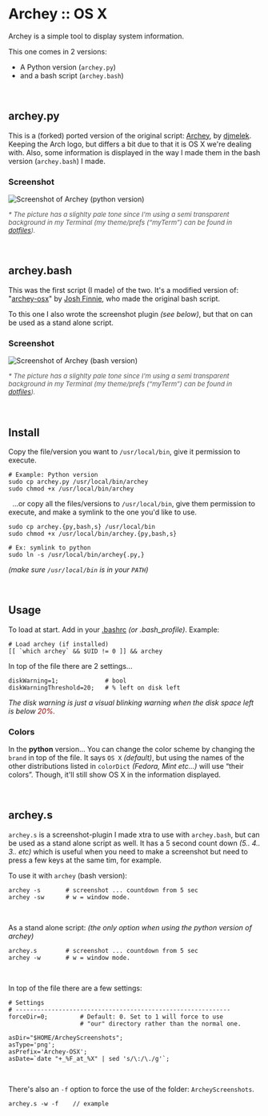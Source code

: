 Archey :: OS X
==============

Archey is a simple tool to display system information.

This one comes in 2 versions:

- A Python version (`archey.py`)
- and a bash script (`archey.bash`)

 

archey.py
---------

This is a (forked) ported version of the original script: [Archey][dja], by [djmelek][djm]. Keeping the Arch logo, but differs a bit due to that it is OS X we're dealing with. Also, some information is displayed in the way I made them in the bash version (`archey.bash`) I made.


### Screenshot

![][scrap_py]

<span style="font-size: small; color: #555;">_* The picture has a slighlty pale tone since I'm using a semi transparent background in my Terminal (my theme/prefs (“myTerm”) can be found in [dotfiles][mt])._</span>

 

archey.bash
-----------

This was the first script (I made) of the two. It's a modified version of: "[archey-osx][jfa]" by [Josh Finnie][jfg], who made the original bash script.

To this one I also wrote the screenshot plugin _(see below)_, but that on can be used as a stand alone script.


### Screenshot

![][scrap_bash]

<span style="font-size: small; color: #555;">_* The picture has a slighlty pale tone since I'm using a semi transparent background in my Terminal (my theme/prefs (“myTerm”) can be found in [dotfiles][mt])._</span>

 

Install
-------

Copy the file/version you want to `/usr/local/bin`, give it permission to execute.

	# Example: Python version
	sudo cp archey.py /usr/local/bin/archey
	sudo chmod +x /usr/local/bin/archey

 
...or copy all the files/versions to `/usr/local/bin`, give them permission to execute, and make a symlink to the one you'd like to use.

	sudo cp archey.{py,bash,s} /usr/local/bin
	sudo chmod +x /usr/local/bin/archey.{py,bash,s}

	# Ex: symlink to python
	sudo ln -s /usr/local/bin/archey{.py,}


_(make sure `/usr/local/bin` is in your `PATH`)_

 

Usage
-----

To load at start. Add in your [.bashrc][inst] _(or .bash_profile)_. Example:

```
# Load archey (if installed)
[[ `which archey` && $UID != 0 ]] && archey
```
In top of the file there are 2 settings...

```
diskWarning=1;             # bool
diskWarningThreshold=20;   # % left on disk left
```

_The disk warning is just a visual blinking warning when the disk space left is below <span style="color: #900;"> 20%</span>._ 


### Colors

In the **python** version... You can change the color scheme by changing the `brand` in top of the file. It says `OS X` _(default)_, but using the names of the other distributions listed in `colorDict` _(Fedora, Mint etc...)_ will use “their colors”. Though, it'll still show OS X in the information displayed.


 

archey.s
--------

`archey.s` is a screenshot-plugin I made xtra to use with `archey.bash`, but can be used as a stand alone script as well. It has a 5 second count down _(5.. 4.. 3.. etc)_ which is useful when you need to make a screenshot but need to press a few keys at the same tim, for example.

To use it with `archey` (bash version):

```
archey -s		# screenshot ... countdown from 5 sec
archey -sw		# w = window mode.
```

 

As a stand alone script: _(the only option when using the python version of archey)_

```
archey.s		# screenshot ... countdown from 5 sec
archey -w		# w = window mode.
```

 

In top of the file there are a few settings:

```
# Settings
# ------------------------------------------------------------
forceDir=0;         # Default: 0. Set to 1 will force to use
                    # "our" directory rather than the normal one.

asDir="$HOME/ArcheyScreenshots";
asType='png';
asPrefix='Archey-OSX';
asDate=`date "+_%F_at_%X" | sed 's/\:/\./g'`;
```

 

There's also an `-f` option to force the use of the folder: `ArcheyScreenshots`.

```
archey.s -w -f    // example
```




<!-- Markdown: Links & Images -->
[inst]: https://github.com/iEFdev/dotfiles/blob/master/.bashrc#L115-L116

[mt]: https://github.com/iEFdev/dotfiles
[jfa]: https://github.com/joshfinnie/archey-osx
[jfg]: http://joshfinnie.github.io/

[dja]: https://github.com/djmelik/archey
[djm]: https://github.com/djmelik

[scrap_py]: https://raw.githubusercontent.com/iEFdev/Archey-OS-X/master/screenshot_py.png "Screenshot of Archey (python version)"
[scrap_bash]: https://raw.githubusercontent.com/iEFdev/Archey-OS-X/master/screenshot_bash.png "Screenshot of Archey (bash version)"
